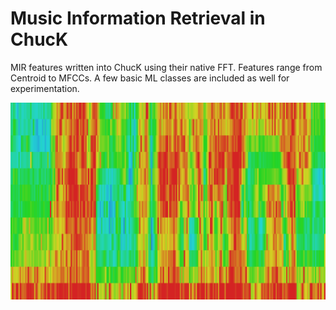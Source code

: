 Music Information Retrieval in ChucK
============

MIR features written into ChucK using their native FFT. Features range from Centroid to MFCCs. A few basic ML classes are included as well for experimentation.

![MFCCs](images/mfccs.png)
